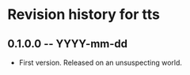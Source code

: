 # Revision history for tts

## 0.1.0.0 -- YYYY-mm-dd

* First version. Released on an unsuspecting world.
